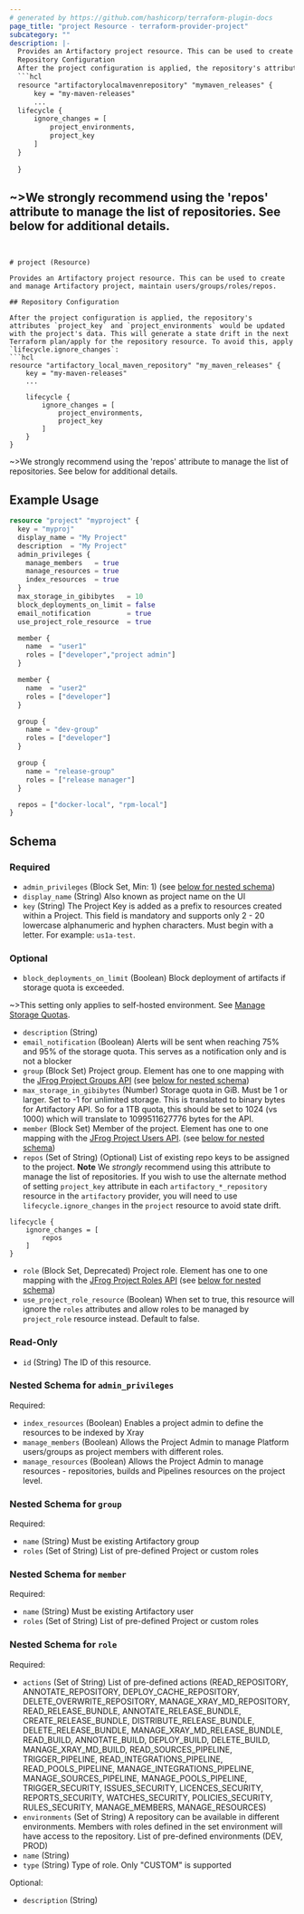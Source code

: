 ```yaml
---
# generated by https://github.com/hashicorp/terraform-plugin-docs
page_title: "project Resource - terraform-provider-project"
subcategory: ""
description: |-
  Provides an Artifactory project resource. This can be used to create and manage Artifactory project, maintain users/groups/roles/repos.
  Repository Configuration
  After the project configuration is applied, the repository's attributes project_key and project_environments would be updated with the project's data. This will generate a state drift in the next Terraform plan/apply for the repository resource. To avoid this, apply lifecycle.ignore_changes:
  ```hcl
  resource "artifactorylocalmavenrepository" "mymaven_releases" {
      key = "my-maven-releases"
      ...
  lifecycle {
      ignore_changes = [
          project_environments,
          project_key
      ]
  }
  
  }
  ```
  ~>We strongly recommend using the 'repos' attribute to manage the list of repositories. See below for additional details.
---
```


# project (Resource)

Provides an Artifactory project resource. This can be used to create and manage Artifactory project, maintain users/groups/roles/repos.

## Repository Configuration

After the project configuration is applied, the repository's attributes `project_key` and `project_environments` would be updated with the project's data. This will generate a state drift in the next Terraform plan/apply for the repository resource. To avoid this, apply `lifecycle.ignore_changes`:
```hcl
resource "artifactory_local_maven_repository" "my_maven_releases" {
	key = "my-maven-releases"
	...

	lifecycle {
		ignore_changes = [
			project_environments,
			project_key
		]
	}
}
```
~>We strongly recommend using the 'repos' attribute to manage the list of repositories. See below for additional details.

## Example Usage

```terraform
resource "project" "myproject" {
  key = "myproj"
  display_name = "My Project"
  description  = "My Project"
  admin_privileges {
    manage_members   = true
    manage_resources = true
    index_resources  = true
  }
  max_storage_in_gibibytes   = 10
  block_deployments_on_limit = false
  email_notification         = true
  use_project_role_resource  = true

  member {
    name  = "user1"
    roles = ["developer","project admin"]
  }

  member {
    name  = "user2"
    roles = ["developer"]
  }

  group {
    name = "dev-group"
    roles = ["developer"]
  }

  group {
    name = "release-group"
    roles = ["release manager"]
  }

  repos = ["docker-local", "rpm-local"]
}
```

<!-- schema generated by tfplugindocs -->
## Schema

### Required

- `admin_privileges` (Block Set, Min: 1) (see [below for nested schema](#nestedblock--admin_privileges))
- `display_name` (String) Also known as project name on the UI
- `key` (String) The Project Key is added as a prefix to resources created within a Project. This field is mandatory and supports only 2 - 20 lowercase alphanumeric and hyphen characters. Must begin with a letter. For example: `us1a-test`.

### Optional

- `block_deployments_on_limit` (Boolean) Block deployment of artifacts if storage quota is exceeded.

~>This setting only applies to self-hosted environment. See [Manage Storage Quotas](https://jfrog.com/help/r/jfrog-platform-administration-documentation/manage-storage-quotas).
- `description` (String)
- `email_notification` (Boolean) Alerts will be sent when reaching 75% and 95% of the storage quota. This serves as a notification only and is not a blocker
- `group` (Block Set) Project group. Element has one to one mapping with the [JFrog Project Groups API](https://www.jfrog.com/confluence/display/JFROG/Artifactory+REST+API#ArtifactoryRESTAPI-UpdateGroupinProject) (see [below for nested schema](#nestedblock--group))
- `max_storage_in_gibibytes` (Number) Storage quota in GiB. Must be 1 or larger. Set to -1 for unlimited storage. This is translated to binary bytes for Artifactory API. So for a 1TB quota, this should be set to 1024 (vs 1000) which will translate to 1099511627776 bytes for the API.
- `member` (Block Set) Member of the project. Element has one to one mapping with the [JFrog Project Users API](https://www.jfrog.com/confluence/display/JFROG/Artifactory+REST+API#ArtifactoryRESTAPI-UpdateUserinProject). (see [below for nested schema](#nestedblock--member))
- `repos` (Set of String) (Optional) List of existing repo keys to be assigned to the project. **Note** We *strongly* recommend using this attribute to manage the list of repositories. If you wish to use the alternate method of setting `project_key` attribute in each `artifactory_*_repository` resource in the `artifactory` provider, you will need to use `lifecycle.ignore_changes` in the `project` resource to avoid state drift.

```hcl
lifecycle {
	ignore_changes = [
		repos
	]
}
```
- `role` (Block Set, Deprecated) Project role. Element has one to one mapping with the [JFrog Project Roles API](https://www.jfrog.com/confluence/display/JFROG/Artifactory+REST+API#ArtifactoryRESTAPI-AddaNewRole) (see [below for nested schema](#nestedblock--role))
- `use_project_role_resource` (Boolean) When set to true, this resource will ignore the `roles` attributes and allow roles to be managed by `project_role` resource instead. Default to false.

### Read-Only

- `id` (String) The ID of this resource.

<a id="nestedblock--admin_privileges"></a>
### Nested Schema for `admin_privileges`

Required:

- `index_resources` (Boolean) Enables a project admin to define the resources to be indexed by Xray
- `manage_members` (Boolean) Allows the Project Admin to manage Platform users/groups as project members with different roles.
- `manage_resources` (Boolean) Allows the Project Admin to manage resources - repositories, builds and Pipelines resources on the project level.


<a id="nestedblock--group"></a>
### Nested Schema for `group`

Required:

- `name` (String) Must be existing Artifactory group
- `roles` (Set of String) List of pre-defined Project or custom roles


<a id="nestedblock--member"></a>
### Nested Schema for `member`

Required:

- `name` (String) Must be existing Artifactory user
- `roles` (Set of String) List of pre-defined Project or custom roles


<a id="nestedblock--role"></a>
### Nested Schema for `role`

Required:

- `actions` (Set of String) List of pre-defined actions (READ_REPOSITORY, ANNOTATE_REPOSITORY, DEPLOY_CACHE_REPOSITORY, DELETE_OVERWRITE_REPOSITORY, MANAGE_XRAY_MD_REPOSITORY, READ_RELEASE_BUNDLE, ANNOTATE_RELEASE_BUNDLE, CREATE_RELEASE_BUNDLE, DISTRIBUTE_RELEASE_BUNDLE, DELETE_RELEASE_BUNDLE, MANAGE_XRAY_MD_RELEASE_BUNDLE, READ_BUILD, ANNOTATE_BUILD, DEPLOY_BUILD, DELETE_BUILD, MANAGE_XRAY_MD_BUILD, READ_SOURCES_PIPELINE, TRIGGER_PIPELINE, READ_INTEGRATIONS_PIPELINE, READ_POOLS_PIPELINE, MANAGE_INTEGRATIONS_PIPELINE, MANAGE_SOURCES_PIPELINE, MANAGE_POOLS_PIPELINE, TRIGGER_SECURITY, ISSUES_SECURITY, LICENCES_SECURITY, REPORTS_SECURITY, WATCHES_SECURITY, POLICIES_SECURITY, RULES_SECURITY, MANAGE_MEMBERS, MANAGE_RESOURCES)
- `environments` (Set of String) A repository can be available in different environments. Members with roles defined in the set environment will have access to the repository. List of pre-defined environments (DEV, PROD)
- `name` (String)
- `type` (String) Type of role. Only "CUSTOM" is supported

Optional:

- `description` (String)
